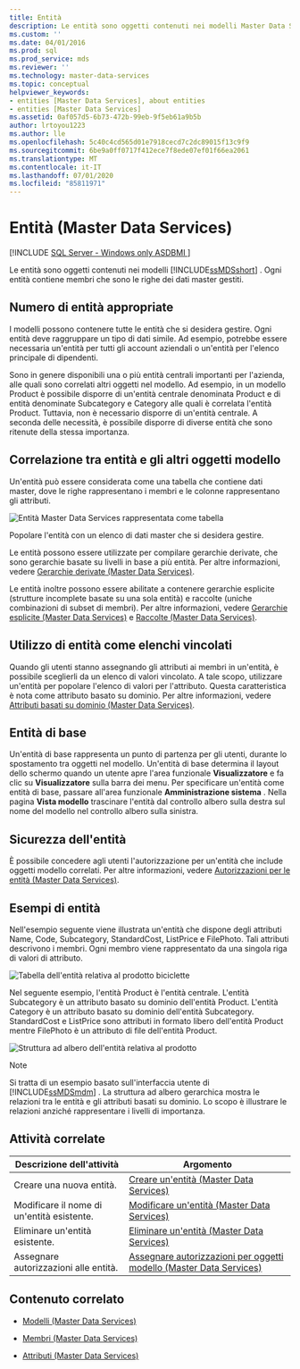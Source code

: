 ```yaml
---
title: Entità
description: Le entità sono oggetti contenuti nei modelli Master Data Services. Ogni entità contiene membri che sono le righe dei dati master gestiti.
ms.custom: ''
ms.date: 04/01/2016
ms.prod: sql
ms.prod_service: mds
ms.reviewer: ''
ms.technology: master-data-services
ms.topic: conceptual
helpviewer_keywords:
- entities [Master Data Services], about entities
- entities [Master Data Services]
ms.assetid: 0af057d5-6b73-472b-99eb-9f5eb61a9b5b
author: lrtoyou1223
ms.author: lle
ms.openlocfilehash: 5c40c4cd565d01e7918cecd7c2dc89015f13c9f9
ms.sourcegitcommit: 6be9a0ff0717f412ece7f8ede07ef01f66ea2061
ms.translationtype: MT
ms.contentlocale: it-IT
ms.lasthandoff: 07/01/2020
ms.locfileid: "85811971"
---
```

# <a name="entities-master-data-services"></a>Entità (Master Data Services)

[!INCLUDE [SQL Server - Windows only ASDBMI  ](../includes/applies-to-version/sql-windows-only-asdbmi.md)]

  Le entità sono oggetti contenuti nei modelli [!INCLUDE[ssMDSshort](../includes/ssmdsshort-md.md)] . Ogni entità contiene membri che sono le righe dei dati master gestiti.  
  
## <a name="how-many-entities-are-appropriate"></a>Numero di entità appropriate  
 I modelli possono contenere tutte le entità che si desidera gestire. Ogni entità deve raggruppare un tipo di dati simile. Ad esempio, potrebbe essere necessaria un'entità per tutti gli account aziendali o un'entità per l'elenco principale di dipendenti.  
  
 Sono in genere disponibili una o più entità centrali importanti per l'azienda, alle quali sono correlati altri oggetti nel modello. Ad esempio, in un modello Product è possibile disporre di un'entità centrale denominata Product e di entità denominate Subcategory e Category alle quali è correlata l'entità Product. Tuttavia, non è necessario disporre di un'entità centrale. A seconda delle necessità, è possibile disporre di diverse entità che sono ritenute della stessa importanza.  
  
## <a name="how-entities-relate-to-other-model-objects"></a>Correlazione tra entità e gli altri oggetti modello  
 Un'entità può essere considerata come una tabella che contiene dati master, dove le righe rappresentano i membri e le colonne rappresentano gli attributi.  
  
 ![Entità Master Data Services rappresentata come tabella](../master-data-services/media/mds-conc-entity-table.gif "Entità Master Data Services rappresentata come tabella")  
  
 Popolare l'entità con un elenco di dati master che si desidera gestire.  
  
 Le entità possono essere utilizzate per compilare gerarchie derivate, che sono gerarchie basate su livelli in base a più entità. Per altre informazioni, vedere [Gerarchie derivate &#40;Master Data Services&#41;](../master-data-services/derived-hierarchies-master-data-services.md).  
  
 Le entità inoltre possono essere abilitate a contenere gerarchie esplicite (strutture incomplete basate su una sola entità) e raccolte (uniche combinazioni di subset di membri). Per altre informazioni, vedere [Gerarchie esplicite &#40;Master Data Services&#41;](../master-data-services/explicit-hierarchies-master-data-services.md) e [Raccolte &#40;Master Data Services&#41;](../master-data-services/collections-master-data-services.md).  
  
## <a name="using-entities-as-constrained-lists"></a>Utilizzo di entità come elenchi vincolati  
 Quando gli utenti stanno assegnando gli attributi ai membri in un'entità, è possibile sceglierli da un elenco di valori vincolato. A tale scopo, utilizzare un'entità per popolare l'elenco di valori per l'attributo. Questa caratteristica è nota come attributo basato su dominio. Per altre informazioni, vedere [Attributi basati su dominio &#40;Master Data Services&#41;](../master-data-services/domain-based-attributes-master-data-services.md).  
  
## <a name="base-entities"></a>Entità di base  
 Un'entità di base rappresenta un punto di partenza per gli utenti, durante lo spostamento tra oggetti nel modello. Un'entità di base determina il layout dello schermo quando un utente apre l'area funzionale **Visualizzatore** e fa clic su **Visualizzatore** sulla barra dei menu. Per specificare un'entità come entità di base, passare all'area funzionale **Amministrazione sistema** . Nella pagina **Vista modello** trascinare l'entità dal controllo albero sulla destra sul nome del modello nel controllo albero sulla sinistra.  
  
## <a name="entity-security"></a>Sicurezza dell'entità  
 È possibile concedere agli utenti l'autorizzazione per un'entità che include oggetti modello correlati. Per altre informazioni, vedere [Autorizzazioni per le entità &#40;Master Data Services&#41;](../master-data-services/entity-permissions-master-data-services.md).  
  
## <a name="entity-examples"></a>Esempi di entità  
 Nell'esempio seguente viene illustrata un'entità che dispone degli attributi Name, Code, Subcategory, StandardCost, ListPrice e FilePhoto. Tali attributi descrivono i membri. Ogni membro viene rappresentato da una singola riga di valori di attributo.  
  
 ![Tabella dell'entità relativa al prodotto biciclette](../master-data-services/media/mds-conc-entity-table-w-data.gif "Tabella dell'entità relativa al prodotto biciclette")  
  
 Nel seguente esempio, l'entità Product è l'entità centrale. L'entità Subcategory è un attributo basato su dominio dell'entità Product. L'entità Category è un attributo basato su dominio dell'entità Subcategory. StandardCost e ListPrice sono attributi in formato libero dell'entità Product mentre FilePhoto è un attributo di file dell'entità Product.  
  
 ![Struttura ad albero dell'entità relativa al prodotto](../master-data-services/media/mds-conc-entity-ui.gif "Struttura ad albero dell'entità relativa al prodotto")  
  
> [!NOTE]  
>  Si tratta di un esempio basato sull'interfaccia utente di [!INCLUDE[ssMDSmdm](../includes/ssmdsmdm-md.md)] . La struttura ad albero gerarchica mostra le relazioni tra le entità e gli attributi basati su dominio. Lo scopo è illustrare le relazioni anziché rappresentare i livelli di importanza.  
  
## <a name="related-tasks"></a>Attività correlate  
  
|Descrizione dell'attività|Argomento|  
|----------------------|-----------|  
|Creare una nuova entità.|[Creare un'entità &#40;Master Data Services&#41;](../master-data-services/create-an-entity-master-data-services.md)|  
|Modificare il nome di un'entità esistente.|[Modificare un'entità &#40;Master Data Services&#41;](../master-data-services/edit-an-entity-master-data-services.md)|  
|Eliminare un'entità esistente.|[Eliminare un'entità &#40;Master Data Services&#41;](../master-data-services/delete-an-entity-master-data-services.md)|  
|Assegnare autorizzazioni alle entità.|[Assegnare autorizzazioni per oggetti modello &#40;Master Data Services&#41;](../master-data-services/assign-model-object-permissions-master-data-services.md)|  
  
## <a name="related-content"></a>Contenuto correlato  
  
-   [Modelli &#40;Master Data Services&#41;](../master-data-services/models-master-data-services.md)  
  
-   [Membri &#40;Master Data Services&#41;](../master-data-services/members-master-data-services.md)  
  
-   [Attributi &#40;Master Data Services&#41;](../master-data-services/attributes-master-data-services.md)  
  
  
